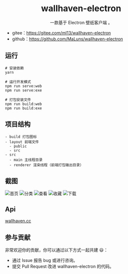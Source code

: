 <h1 align="center">wallhaven-electron</h1>

<div align="center">
一款基于 Electron 壁纸客户端 。
</div>

- gitee：https://gitee.com/ml13/wallhaven-electron
- github：https://github.com/MaLuns/wallhaven-electron

## 运行
```
# 安装依赖
yarn

# 运行开发模式
npm run serve:web
npm run serve:exe

# 打包安装文件 
npm run build:web
npm run build:exe

```

## 项目结构
```
- build 打包图标
- layout 前端文件
  - public
  - src
- src
  - main 主线程目录
  - renderer 渲染线程（前端打包输出目录）
```
## 截图
<img src="https://images.cnblogs.com/cnblogs_com/nextl/1873509/o_201031025512demo.png" alt="首页" />
<img src="https://images.cnblogs.com/cnblogs_com/nextl/1873509/o_201031025505demo2.png" alt="分类" />
<img src="https://images.cnblogs.com/cnblogs_com/nextl/1873509/o_201031025530demo5.png" alt="查看" />
<img src="https://images.cnblogs.com/cnblogs_com/nextl/1873509/o_201031025517demo3.png" alt="收藏" />
<img src="https://images.cnblogs.com/cnblogs_com/nextl/1873509/o_201031025522demo4.png" alt="下载" />

## Api
[wallhaven.cc](https://wallhaven.cc/help/api)

## 参与贡献

非常欢迎你的贡献，你可以通过以下方式一起共建 :smiley:：

- 通过 Issue 报告 bug 或进行咨询。
- 提交 Pull Request 改进 wallhaven-electron 的代码。